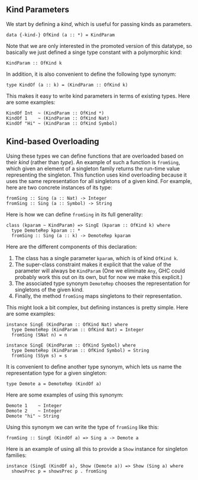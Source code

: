 ## Kind Parameters



We start by defining a *kind*, which is useful for passing kinds as parameters.


```wiki
data {-kind-} OfKind (a :: *) = KindParam
```


Note that we are only interested in the promoted version of this datatype,
so basically we just defined a singe type constant with a polymorphic kind:


```wiki
KindParam :: OfKind k
```


In addition, it is also convenient to define the following type synonym:


```wiki
type KindOf (a :: k) = (KindParam :: OfKind k)
```


This makes it easy to write kind parameters in terms of existing types.
Here are some examples:


```wiki
KindOf Int  ~ (KindParam :: OfKind *)
KindOf 1    ~ (KindParam :: OfKind Nat)
KindOf "Hi" ~ (KindParam :: OfKind Symbol)
```

## Kind-based Overloading



Using these types we can define functions that are overloaded based on their *kind* (rather than *type*).
An example of such a function is `fromSing`, which given an element of a singleton family returns the run-time
value representing the singleton.  This function uses kind overloading because it uses the same representation
for all singletons of a given kind.  For example, here are two concrete instances of its type:


```wiki
fromSing :: Sing (a :: Nat) -> Integer
fromSing :: Sing (a :: Symbol) -> String
```


Here is how we can define `fromSing` in its full generality:


```wiki
class (kparam ~ KindParam) => SingE (kparam :: OfKind k) where
  type DemoteRep kparam :: *
  fromSing :: Sing (a :: k) -> DemoteRep kparam
```


Here are the different components of this declaration:


1. The class has a single parameter `kparam`, which is of kind `OfKind k`.
1. The super-class constraint makes it explicit that the value of the parameter will always be `KindParam`
  (One we eliminate `Any`, GHC could probably work this out on its own, but for now we make this explicit.)
1. The associated type synonym `DemoteRep` chooses the representation for singletons of the given kind.
1. Finally, the method `fromSing` maps singletons to their representation.


This might look a bit complex, but defining instances is pretty simple.  Here are some examples:


```wiki
instance SingE (KindParam :: OfKind Nat) where
  type DemoteRep (KindParam :: OfKind Nat) = Integer
  fromSing (SNat n) = n

instance SingE (KindParam :: OfKind Symbol) where
  type DemoteRep (KindParam :: OfKind Symbol) = String
  fromSing (SSym s) = s
```


It is convenient to define another type synonym, which lets us name
the representation type for a given singleton:


```wiki
type Demote a = DemoteRep (KindOf a)
```


Here are some examples of using this synonym:


```wiki
Demote 1    ~ Integer
Demote 2    ~ Integer
Demote "hi" ~ String
```


Using this synonym we can write the type of `fromSing` like this:


```wiki
fromSing :: SingE (KindOf a) => Sing a -> Demote a
```


Here is an example of using all this to provide a `Show` instance
for singleton families:


```wiki
instance (SingE (KindOf a), Show (Demote a)) => Show (Sing a) where
  showsPrec p = showsPrec p . fromSing

```